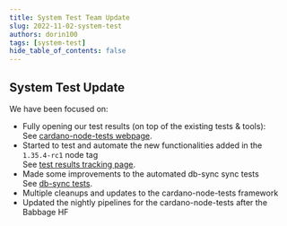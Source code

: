 ```yaml
---
title: System Test Team Update
slug: 2022-11-02-system-test
authors: dorin100
tags: [system-test]
hide_table_of_contents: false
---
```


## System Test Update

We have been focused on:

* Fully opening our test results (on top of the existing tests & tools):  
  See [cardano-node-tests webpage](https://input-output-hk.github.io/cardano-node-tests/).
* Started to test and automate the new functionalities added in the `1.35.4-rc1` node tag  
  See [test results tracking page](https://github.com/input-output-hk/cardano-node-tests/blob/tag_test_1.35.4_rc1/src_docs/source/test_results/node/tag_1_35_4_rc1.rst).
* Made some improvements to the automated db-sync sync tests  
  See [db-sync tests](https://github.com/input-output-hk/cardano-node-tests/tree/db_sync_tests/db_sync_tests).
* Multiple cleanups and updates to the cardano-node-tests framework
* Updated the nightly pipelines for the cardano-node-tests after the Babbage HF
